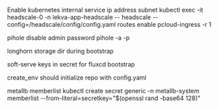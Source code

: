 Enable kubernetes internal service ip address subnet
kubectl exec -it headscale-0 -n lekva-app-headscale -- headscale --config=/headscale/config/config.yaml routes enable pcloud-ingress -r 1


pihole disable admin password
pihole -a -p


longhorn storage dir during bootstrap


soft-serve keys in secret for fluxcd bootstrap


create_env should initialize repo with config.yaml

metallb memberlist
kubectl create secret generic -n metallb-system memberlist --from-literal=secretkey="$(openssl rand -base64 128)"


